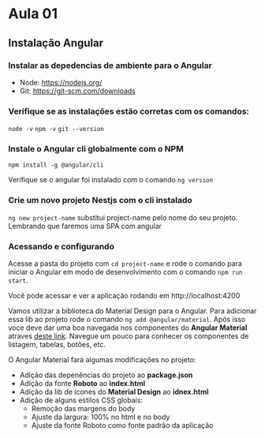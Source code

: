 # Aula 01
## Instalação Angular

### Instalar as depedencias de ambiente para o Angular

  * Node: https://nodejs.org/
  * Git: https://git-scm.com/downloads

### Verifique se as instalações estão corretas com os comandos:

`node -v`
`npm -v`
`git --version`

### Instale o Angular cli globalmente com o NPM

`npm install -g @angular/cli`

Verifique se o angular foi instalado com o comando `ng version`

### Crie um novo projeto Nestjs com o cli instalado

`ng new project-name` substitui project-name pelo nome do seu projeto. Lembrando que faremos uma SPA com angular

### Acessando e configurando

Acesse a pasta do projeto com `cd project-name` e rode o comando para iniciar o Angular em modo de desenvolvimento com o comando `npm run start`.

Você pode acessar e ver a aplicação rodando em http://localhost:4200

Vamos utilizar a biblioteca do Material Design para o Angular. Para adicionar essa lib ao projeto rode o comando `ng add @angular/material`. Após isso voce deve dar uma boa navegada nos componentes do **Angular Material** atraves [deste link](https://material.angular.io/components/categories). Navegue um pouco para conhecer os componentes de listagem, tabelas, botões, etc.

O Angular Material fará algumas modificações no projeto:
* Adição das depenências do projeto ao **package.json**
* Adição da fonte **Roboto** ao **index.html**
* Adição da lib de ícones do **Material Design** ao **idnex.html**
* Adição de alguns estilos CSS globais:
  * Remoção das margens do body
  * Ajuste da largura: 100% no html e no body
  * Ajuste da fonte Roboto como fonte padrão da aplicação
